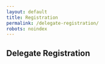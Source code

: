 ```yaml
---
layout: default
title: Registration
permalink: /delegate-registration/
robots: noindex
---
```

<h2>Delegate Registration</h2>
